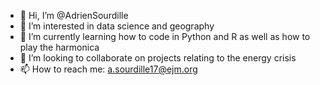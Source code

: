 - 👋 Hi, I’m @AdrienSourdille
- 👀 I’m interested in data science and geography
- 🌱 I’m currently learning how to code in Python and R as well as how to play the harmonica
- 💞️ I’m looking to collaborate on projects relating to the energy crisis
- 📫 How to reach me: a.sourdille17@ejm.org

<!---
AdrienSourdille/AdrienSourdille is a ✨ special ✨ repository because its `README.md` (this file) appears on your GitHub profile.
You can click the Preview link to take a look at your changes.
--->

